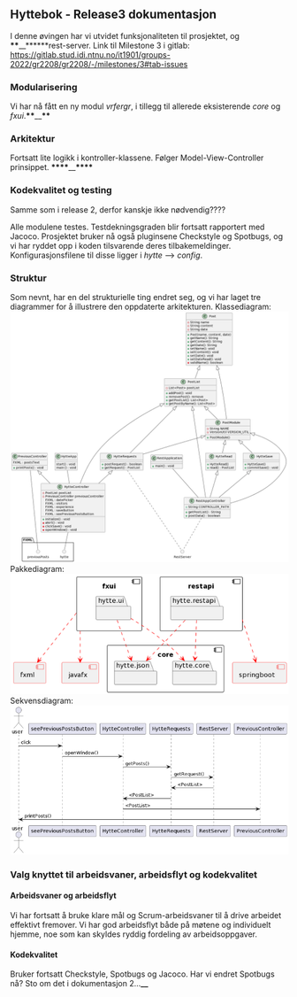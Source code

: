 ## Hyttebok - Release3 dokumentasjon

I denne øvingen har vi utvidet funksjonaliteten til prosjektet, og **\*\***\_\_**\*\***rest-server.
Link til Milestone 3 i gitlab:
https://gitlab.stud.idi.ntnu.no/it1901/groups-2022/gr2208/gr2208/-/milestones/3#tab-issues

### Modularisering

Vi har nå fått en ny modul _vrfergr_, i tillegg til allerede eksisterende _core_ og _fxui_.**\*\***\_\_**\*\***

### Arkitektur

Fortsatt lite logikk i kontroller-klassene. Følger Model-View-Controller prinsippet. **\*\*\*\***\_\_**\*\*\*\***

### Kodekvalitet og testing

Samme som i release 2, derfor kanskje ikke nødvendig????

Alle modulene testes.
Testdekningsgraden blir fortsatt rapportert med Jacoco.
Prosjektet bruker nå også pluginsene Checkstyle og Spotbugs, og vi har ryddet opp i koden tilsvarende deres tilbakemeldinger. Konfigurasjonsfilene til disse ligger i _hytte_ --> _config_.

### Struktur

Som nevnt, har en del strukturielle ting endret seg, og vi har laget tre diagrammer for å illustrere den oppdaterte arkitekturen.
Klassediagram:
![Example](/docs/release3/DiagramClassR3.png)
Pakkediagram:
![Example](/docs/release3/DiagramPackage.png)
Sekvensdiagram:
![Example](/docs/release3/DiagramSequence.png)

### Valg knyttet til arbeidsvaner, arbeidsflyt og kodekvalitet

#### Arbeidsvaner og arbeidsflyt

Vi har fortsatt å bruke klare mål og Scrum-arbeidsvaner til å drive arbeidet effektivt fremover. Vi har god arbeidsflyt både på møtene og individuelt hjemme, noe som kan skyldes ryddig fordeling av arbeidsoppgaver.

#### Kodekvalitet

Bruker fortsatt Checkstyle, Spotbugs og Jacoco. Har vi endret Spotbugs nå? Sto om det i dokumentasjon 2...**\_\_**
